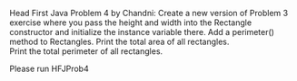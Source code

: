 Head First Java Problem 4 by Chandni:
Create a new version of Problem 3 exercise where you pass the height and width into the Rectangle constructor and initialize the instance variable there.
Add a perimeter() method to Rectangles. Print the total area of all rectangles.  
Print the total perimeter of all rectangles.

Please run HFJProb4